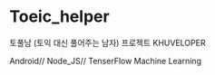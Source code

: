 # Toeic_helper
토풀남 (토익 대신 풀어주는 남자) 프로젝트 KHUVELOPER

Android//
Node_JS//
TenserFlow Machine Learning
